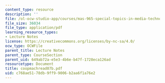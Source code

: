 ```yaml
---
content_type: resource
description: ''
file: /ol-ocw-studio-app/courses/mas-965-special-topics-in-media-technology-cooperative-machines-fall-2003/c768ae5178db9ff99006b2aa6f1a76e2_coopmachread07b.pdf
file_size: 36034
file_type: application/pdf
learning_resource_types:
- Lecture Notes
license: https://creativecommons.org/licenses/by-nc-sa/4.0/
ocw_type: OCWFile
parent_title: Lecture Notes
parent_type: CourseSection
parent_uid: 649ab72a-e5e3-4b6e-b47f-1728eca126ad
resourcetype: Document
title: coopmachread07b.pdf
uid: c768ae51-78db-9ff9-9006-b2aa6f1a76e2
---
```

